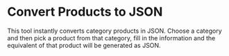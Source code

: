 # Convert Products to JSON

This tool instantly converts category products in JSON. Choose a category and then pick a product from that category, fill in the information and the equivalent of that product will be generated as JSON.
